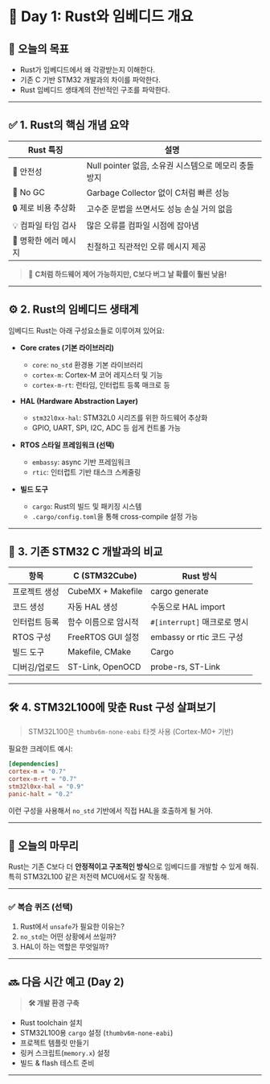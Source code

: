# 📘 Day 1: Rust와 임베디드 개요

## 🎯 오늘의 목표
- Rust가 임베디드에서 왜 각광받는지 이해한다.
- 기존 C 기반 STM32 개발과의 차이를 파악한다.
- Rust 임베디드 생태계의 전반적인 구조를 파악한다.

---

## ✅ 1. Rust의 핵심 개념 요약

| Rust 특징       | 설명 |
|----------------|------|
| 🧠 안전성       | Null pointer 없음, 소유권 시스템으로 메모리 충돌 방지 |
| 🚫 No GC        | Garbage Collector 없이 C처럼 빠른 성능 |
| 🔒 제로 비용 추상화 | 고수준 문법을 쓰면서도 성능 손실 거의 없음 |
| 💡 컴파일 타임 검사 | 많은 오류를 컴파일 시점에 잡아냄 |
| 💬 명확한 에러 메시지 | 친절하고 직관적인 오류 메시지 제공 |

> 📌 **C처럼 하드웨어 제어 가능하지만, C보다 버그 날 확률이 훨씬 낮음!**

---

## ⚙️ 2. Rust의 임베디드 생태계

임베디드 Rust는 아래 구성요소들로 이루어져 있어요:

- **Core crates (기본 라이브러리)**
  - `core`: `no_std` 환경용 기본 라이브러리
  - `cortex-m`: Cortex-M 코어 레지스터 및 기능
  - `cortex-m-rt`: 런타임, 인터럽트 등록 매크로 등

- **HAL (Hardware Abstraction Layer)**
  - `stm32l0xx-hal`: STM32L0 시리즈를 위한 하드웨어 추상화
  - GPIO, UART, SPI, I2C, ADC 등 쉽게 컨트롤 가능

- **RTOS 스타일 프레임워크 (선택)**
  - `embassy`: async 기반 프레임워크
  - `rtic`: 인터럽트 기반 태스크 스케줄링

- **빌드 도구**
  - `cargo`: Rust의 빌드 및 패키징 시스템
  - `.cargo/config.toml`을 통해 cross-compile 설정 가능

---

## 🔁 3. 기존 STM32 C 개발과의 비교

| 항목             | C (STM32Cube)     | Rust 방식 |
|------------------|-------------------|-----------|
| 프로젝트 생성     | CubeMX + Makefile | cargo generate |
| 코드 생성         | 자동 HAL 생성     | 수동으로 HAL import |
| 인터럽트 등록     | 함수 이름으로 암시적 | `#[interrupt]` 매크로로 명시 |
| RTOS 구성        | FreeRTOS GUI 설정 | embassy or rtic 코드 구성 |
| 빌드 도구        | Makefile, CMake   | Cargo |
| 디버깅/업로드     | ST-Link, OpenOCD   | probe-rs, ST-Link |

---

## 🛠️ 4. STM32L100에 맞춘 Rust 구성 살펴보기

> STM32L100은 `thumbv6m-none-eabi` 타겟 사용 (Cortex-M0+ 기반)

필요한 크레이트 예시:
```toml
[dependencies]
cortex-m = "0.7"
cortex-m-rt = "0.7"
stm32l0xx-hal = "0.9"
panic-halt = "0.2"
```

이런 구성을 사용해서 `no_std` 기반에서 직접 HAL을 호출하게 될 거야.

---

## 📌 오늘의 마무리

Rust는 기존 C보다 더 **안정적이고 구조적인 방식**으로 임베디드를 개발할 수 있게 해줘. 특히 STM32L100 같은 저전력 MCU에서도 잘 작동해.

---

### ✅ 복습 퀴즈 (선택)

1. Rust에서 `unsafe`가 필요한 이유는?
2. `no_std`는 어떤 상황에서 쓰일까?
3. HAL이 하는 역할은 무엇일까?

---

## 🔜 다음 시간 예고 (Day 2)

> **🛠 개발 환경 구축**
- Rust toolchain 설치
- STM32L100용 `cargo` 설정 (`thumbv6m-none-eabi`)
- 프로젝트 템플릿 만들기
- 링커 스크립트(`memory.x`) 설정
- 빌드 & flash 테스트 준비

---